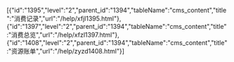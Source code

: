 [{"id":"1395","level":"2","parent_id":"1394","tableName":"cms_content","title":"消费记录","url":"/help/xfjl1395.html"},{"id":"1397","level":"2","parent_id":"1394","tableName":"cms_content","title":"消费总览","url":"/help/xfzl1397.html"},{"id":"1408","level":"2","parent_id":"1394","tableName":"cms_content","title":"资源账单","url":"/help/zyzd1408.html"}]